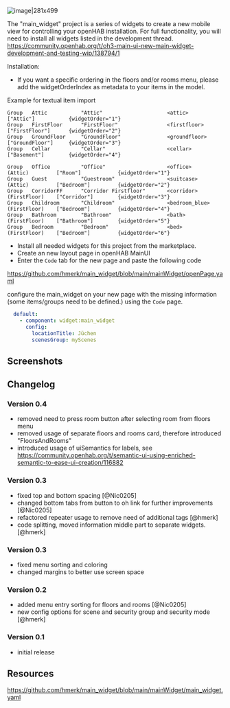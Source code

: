 ![image|281x499](https://community-openhab-org.s3.dualstack.eu-central-1.amazonaws.com/original/3X/a/3/a348d51462ce6a0a8617cf15da3e46cf865c6645.jpeg)

The "main_widget" project is a series of widgets to create a new mobile view for controlling your openHAB installation.
For full functionality, you will need to install all widgets listed in the development thread.
https://community.openhab.org/t/oh3-main-ui-new-main-widget-development-and-testing-wip/138794/1

Installation:
- If you want a specific ordering in the floors and/or rooms menu, please add the widgetOrderIndex as metadata to your items in the model.

Example for textual item import
```csv
Group   Attic           "Attic"                     <attic>                             ["Attic"]           {widgetOrder="1"}
Group   FirstFloor      "FirstFloor"                <firstfloor>                        ["FirstFloor"]      {widgetOrder="2"}
Group   GroundFloor     "GroundFloor"               <groundfloor>                       ["GroundFloor"]     {widgetOrder="3"}
Group   Cellar          "Cellar"                    <cellar>                            ["Basement"]        {widgetOrder="4"}

Group   Office          "Office"                    <office>            (Attic)         ["Room"]            {widgetOrder="1"}
Group   Guest           "Guestroom"                 <suitcase>          (Attic)         ["Bedroom"]         {widgetOrder="2"}
Group   CorridorFF      "Corridor Firstfloor"       <corridor>          (FirstFloor)    ["Corridor"]        {widgetOrder="3"}
Group   Childroom       "Childroom"                 <bedroom_blue>      (FirstFloor)    ["Bedroom"]         {widgetOrder="4"}
Group   Bathroom        "Bathroom"                  <bath>              (FirstFloor)    ["Bathroom"]        {widgetOrder="5"}
Group   Bedroom         "Bedroom"                   <bed>               (FirstFloor)    ["Bedroom"]         {widgetOrder="6"}
```

- Install all needed widgets for this project from the marketplace.
- Create an new layout page in openHAB MainUI
- Enter the `Code` tab for the new page and paste the following code

https://github.com/hmerk/main_widget/blob/main/mainWidget/openPage.yaml

configure the main_widget on your new page with the missing information (some items/groups need to be defined.) using the `Code` page.

```yaml
  default:
    - component: widget:main_widget
      config:
        locationTitle: Jüchen
        scenesGroup: myScenes
```

## Screenshots

## Changelog
### Version 0.4
- removed need to press room button after selecting room from floors menu
- removed usage of separate floors and rooms card, therefore introduced "FloorsAndRooms"
- introduced usage of uiSemantics for labels, see
https://community.openhab.org/t/semantic-ui-using-enriched-semantic-to-ease-ui-creation/116882
### Version 0.3
- fixed top and bottom spacing [@Nic0205]
- changed bottom tabs from button to oh link for further improvements [@Nic0205]
- refactored repeater usage to remove need of additional tags [@hmerk]
- code splitting, moved information middle part to separate widgets. [@hmerk]
### Version 0.3
- fixed menu sorting and coloring
- changed margins to better use screen space
### Version 0.2
- added menu entry sorting for floors and rooms [@Nic0205]
- new config options for scene and security group and security mode [@hmerk]
### Version 0.1
- initial release

## Resources
https://github.com/hmerk/main_widget/blob/main/mainWidget/main_widget.yaml

